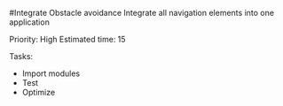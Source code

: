 #Integrate Obstacle avoidance
Integrate all navigation elements into one application

Priority: High
Estimated time: 15

Tasks:
- Import modules
- Test
- Optimize
